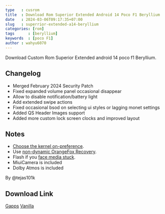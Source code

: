 ```yaml
---
type   : cusrom
title  : Download Rom Superior Extended Android 14 Poco F1 Beryllium
date   : 2024-03-06T09:17:35+07:00
slug   : superrior-extended-a14-beryllium
categories: [rom]
tags      : [beryllium]
keywords  : [poco F1]
author : wahyu6070
---
```


Download Custom Rom Superior Extended android 14 poco f1 Beryllium.

## Changelog
- Merged February 2024 Security Patch
- Fixed expanded volume panel occasional disappear
- Allow to disable notification/battery light
- Add extended swipe actions
- Fixed occasional bsod on selecting ui styles or lagging monet settings
- Added QS Header Images support
- Added more custom lock screen clocks and improved layout

## Notes
- [Choose the kernel on-preference](https://t.me/EvolutionXBeryllium/31372).
- Use [non-dynamic OrangeFox Recovery](https://t.me/builds_discussion/16564).
- Flash if you [face media stuck](https://t.me/EvolutionXBeryllium/31623).
- MiuiCamera is included
- Dolby Atmos is included

By @tejas101k

## Download Link
[Gapps](https://www.pling.com/p/2113017/)
[Vanilla](https://www.pling.com/p/2113017/)


